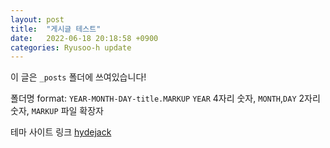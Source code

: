 ```yaml
---
layout: post
title:  "게시글 테스트"
date:   2022-06-18 20:18:58 +0900
categories: Ryusoo-h update
---
```

이 글은 `_posts` 폴더에 쓰여있습니다!

폴더명 format: `YEAR-MONTH-DAY-title.MARKUP`
`YEAR` 4자리 숫자, `MONTH`,`DAY` 2자리 숫자, `MARKUP` 파일 확장자

테마 사이트 링크 [hydejack](https://hydejack.com/)
